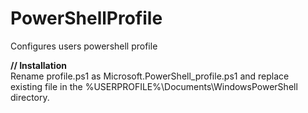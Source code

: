 # PowerShellProfile
Configures users powershell profile

<b>// Installation</b> <br>
Rename profile.ps1 as Microsoft.PowerShell_profile.ps1 and replace <br>
existing file in the %USERPROFILE%\Documents\WindowsPowerShell directory.
